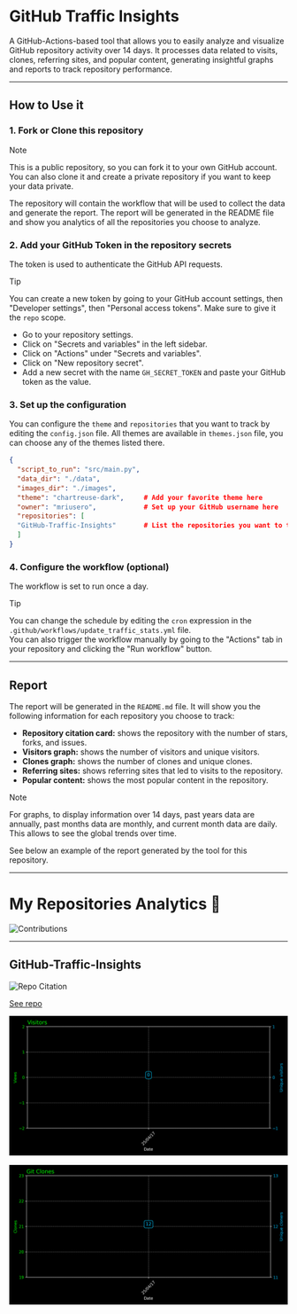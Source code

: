 
# GitHub Traffic Insights
A GitHub-Actions-based tool that allows you to easily analyze and visualize GitHub repository activity over 14 days. It processes data related to visits, clones, referring sites, and popular content, generating insightful graphs and reports to track repository performance.

---
## How to Use it

### 1. Fork or Clone this repository
> [!NOTE]
> This is a public repository, so you can fork it to your own GitHub account.
> You can also clone it and create a private repository if you want to keep your data private.

The repository will contain the workflow that will be used to collect the data and generate the report.
The report will be generated in the README file and show you analytics of all the repositories you choose to analyze.

### 2. Add your GitHub Token in the repository secrets
The token is used to authenticate the GitHub API requests.
> [!TIP]
> You can create a new token by going to your GitHub account settings, then "Developer settings", then "Personal access tokens". Make sure to give it the `repo` scope.

- Go to your repository settings.
- Click on "Secrets and variables" in the left sidebar.
- Click on "Actions" under "Secrets and variables".
- Click on "New repository secret".
- Add a new secret with the name `GH_SECRET_TOKEN` and paste your GitHub token as the value.

### 3. Set up the configuration
You can configure the `theme` and `repositories` that you want to track by editing the `config.json` file. 
All themes are available in `themes.json` file, you can choose any of the themes listed there.

```json
{
  "script_to_run": "src/main.py",
  "data_dir": "./data",
  "images_dir": "./images",
  "theme": "chartreuse-dark",     # Add your favorite theme here
  "owner": "mriusero",            # Set up your GitHub username here
  "repositories": [
  "GitHub-Traffic-Insights"       # List the repositories you want to track here
  ]
}
```

### 4. Configure the workflow (optional)
The workflow is set to run once a day. 
> [!TIP]
> You can change the schedule by editing the `cron` expression in the `.github/workflows/update_traffic_stats.yml` file.  
> You can also trigger the workflow manually by going to the "Actions" tab in your repository and clicking the "Run workflow" button.

---
## Report
The report will be generated in the `README.md` file. It will show you the following information for each repository you choose to track:
- **Repository citation card:** shows the repository with the number of stars, forks, and issues.
- **Visitors graph:** shows the number of visitors and unique visitors.
- **Clones graph:** shows the number of clones and unique clones.
- **Referring sites:** shows referring sites that led to visits to the repository.
- **Popular content:** shows the most popular content in the repository.

> [!NOTE]
> For graphs, to display information over 14 days, past years data are annually, past months data are monthly, and current month data are daily. This allows to see the global trends over time.

See below an example of the report generated by the tool for this repository.

---
# My Repositories Analytics 👾

![Contributions](https://github-profile-summary-cards.vercel.app/api/cards/profile-details?username=mriusero&theme=chartreuse-dark)

---
## GitHub-Traffic-Insights

<img src="https://github-readme-stats.vercel.app/api/pin/?username=mriusero&repo=GitHub-Traffic-Insights&theme=chartreuse-dark" alt="Repo Citation">

[See repo](https://github.com/mriusero/GitHub-Traffic-Insights)

![Viewers Graph](images/GitHub-Traffic-Insights/visitors_graph.png)

![Clones Graph](images/GitHub-Traffic-Insights/clones_graph.png)
